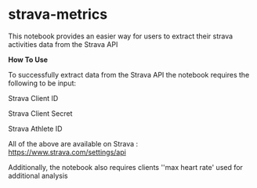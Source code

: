 # strava-metrics

This notebook provides an easier way for users to extract their strava activities data from the Strava API

**How To Use**

To successfully extract data  from the Strava API the notebook requires the following to be input: 

Strava Client ID

Strava Client Secret

Strava Athlete ID 

All of the above are available on Strava : https://www.strava.com/settings/api 

Additionally, the notebook also requires clients ''max heart rate' used for additional analysis 


